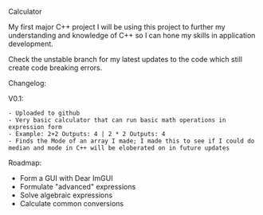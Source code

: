 Calculator

My first major C++ project
I will be using this project to further my understanding and knowledge of C++ so I can hone my skills in application development.

Check the unstable branch for my latest updates to the code which still create code breaking errors.

Changelog:

  V0.1:
  
    - Uploaded to github
    - Very basic calculator that can run basic math operations in expression form
    - Example: 2+2 Outputs: 4 | 2 * 2 Outputs: 4
    - Finds the Mode of an array I made; I made this to see if I could do median and mode in C++ will be eloberated on in future updates

Roadmap:
  - Form a GUI with Dear ImGUI
  - Formulate "advanced" expressions
  - Solve algebraic expressions
  - Calculate common conversions 
